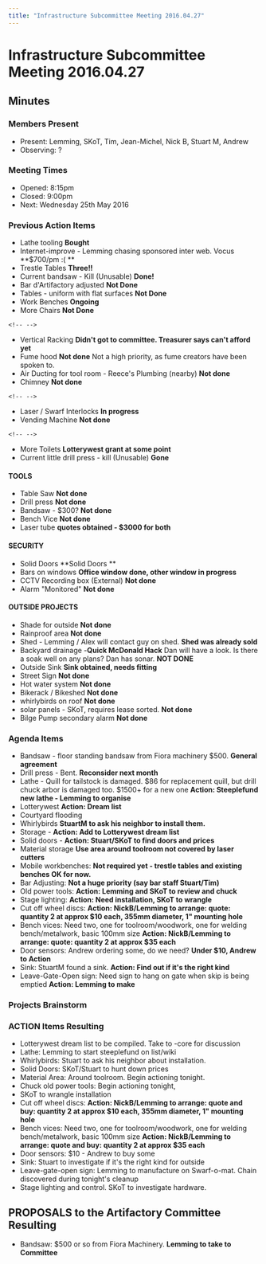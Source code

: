 ```yaml
---
title: "Infrastructure Subcommittee Meeting 2016.04.27"
---
```

# Infrastructure Subcommittee Meeting 2016.04.27

## Minutes

### Members Present

-   Present: Lemming, SKoT, Tim, Jean-Michel, Nick B, Stuart M, Andrew
-   Observing: ?

### Meeting Times

-   Opened: 8:15pm
-   Closed: 9:00pm
-   Next: Wednesday 25th May 2016

### Previous Action Items

-   Lathe tooling **Bought**
-   Internet-improve - Lemming chasing sponsored inter web. Vocus \*\*\$700/pm :( \*\*
-   Trestle Tables **Three!!**
-   Current bandsaw - Kill (Unusable) **Done!**
-   Bar d'Artifactory adjusted **Not Done**
-   Tables - uniform with flat surfaces **Not Done**
-   Work Benches **Ongoing**
-   More Chairs **Not Done**

```{=html}
<!-- -->
```
-   Vertical Racking **Didn't got to committee. Treasurer says can't afford yet**
-   Fume hood **Not done** Not a high priority, as fume creators have been spoken to.
-   Air Ducting for tool room - Reece's Plumbing (nearby) **Not done**
-   Chimney **Not done**

```{=html}
<!-- -->
```
-   Laser / Swarf Interlocks **In progress**
-   Vending Machine **Not done**

```{=html}
<!-- -->
```
-   More Toilets **Lotterywest grant at some point**
-   Current little drill press - kill (Unusable) **Gone**

#### TOOLS

-   Table Saw **Not done**
-   Drill press **Not done**
-   Bandsaw - \$300? **Not done**
-   Bench Vice **Not done**
-   Laser tube **quotes obtained - \$3000 for both**

#### SECURITY

-   Solid Doors \*\*Solid Doors \*\*
-   Bars on windows **Office window done, other window in progress**
-   CCTV Recording box (External) **Not done**
-   Alarm "Monitored" **Not done**

#### OUTSIDE PROJECTS

-   Shade for outside **Not done**
-   Rainproof area **Not done**
-   Shed - Lemming / Alex will contact guy on shed. **Shed was already sold**
-   Backyard drainage -**Quick McDonald Hack** Dan will have a look. Is there a soak well on any plans? Dan has sonar. **NOT DONE**
-   Outside Sink **Sink obtained, needs fitting**
-   Street Sign **Not done**
-   Hot water system **Not done**
-   Bikerack / Bikeshed **Not done**
-   whirlybirds on roof **Not done**
-   solar panels - SKoT, requires lease sorted. **Not done**
-   Bilge Pump secondary alarm **Not done**

### Agenda Items

-   Bandsaw - floor standing bandsaw from Fiora machinery \$500. **General agreement**
-   Drill press - Bent. **Reconsider next month**
-   Lathe - Quill for tailstock is damaged. \$86 for replacement quill, but drill chuck arbor is damaged too. \$1500+ for a new one **Action: Steeplefund new lathe - Lemming to organise**
-   Lotterywest **Action: Dream list**
-   Courtyard flooding
-   Whirlybirds **StuartM to ask his neighbor to install them.**
-   Storage - **Action: Add to Lotterywest dream list**
-   Solid doors - **Action: Stuart/SKoT to find doors and prices**
-   Material storage **Use area around toolroom not covered by laser cutters**
-   Mobile workbenches: **Not required yet - trestle tables and existing benches OK for now.**
-   Bar Adjusting: **Not a huge priority (say bar staff Stuart/Tim)**
-   Old power tools: **Action: Lemming and SKoT to review and chuck**
-   Stage lighting: **Action: Need installation, SKoT to wrangle**
-   Cut off wheel discs: **Action: NickB/Lemming to arrange: quote: quantity 2 at approx \$10 each, 355mm diameter, 1" mounting hole**
-   Bench vices: Need two, one for toolroom/woodwork, one for welding bench/metalwork, basic 100mm size **Action: NickB/Lemming to arrange: quote: quantity 2 at approx \$35 each**
-   Door sensors: Andrew ordering some, do we need? **Under \$10, Andrew to Action**
-   Sink: StuartM found a sink. **Action: Find out if it's the right kind**
-   Leave-Gate-Open sign: Need sign to hang on gate when skip is being emptied **Action: Lemming to make**

### Projects Brainstorm

### ACTION Items Resulting

-   Lotterywest dream list to be compiled. Take to -core for discussion
-   Lathe: Lemming to start steeplefund on list/wiki
-   Whirlybirds: Stuart to ask his neighbor about installation.
-   Solid Doors: SKoT/Stuart to hunt down prices
-   Material Area: Around toolroom. Begin actioning tonight.
-   Chuck old power tools: Begin actioning tonight,
-   SKoT to wrangle installation
-   Cut off wheel discs: **Action: NickB/Lemming to arrange: quote and buy: quantity 2 at approx \$10 each, 355mm diameter, 1" mounting hole**
-   Bench vices: Need two, one for toolroom/woodwork, one for welding bench/metalwork, basic 100mm size **Action: NickB/Lemming to arrange: quote and buy: quantity 2 at approx \$35 each**
-   Door sensors: \$10 - Andrew to buy some
-   Sink: Stuart to investigate if it's the right kind for outside
-   Leave-gate-open sign: Lemming to manufacture on Swarf-o-mat. Chain discovered during tonight's cleanup
-   Stage lighting and control. SKoT to investigate hardware.

## PROPOSALS to the Artifactory Committee Resulting

-   Bandsaw: \$500 or so from Fiora Machinery. **Lemming to take to Committee**
